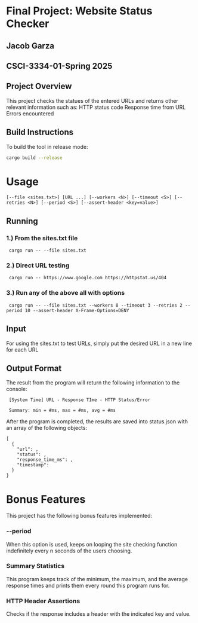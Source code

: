 # Final Project: Website Status Checker

## Jacob Garza
## CSCI-3334-01-Spring 2025

## Project Overview
This project checks the statues of the entered URLs and returns other relevant information such as:
HTTP status code
Response time from URL
Errors encountered

## Build Instructions

To build the tool in release mode:

```bash
cargo build --release
```

# Usage
```
[--file <sites.txt>] [URL ...] [--workers <N>] [--timeout <S>] [--retries <N>] [--period <S>] [--assert-header <key=value>]
```

## Running

### 1.) From the sites.txt file
```
 cargo run -- --file sites.txt
```
### 2.) Direct URL testing
```
 cargo run -- https://www.google.com https://httpstat.us/404
```
### 3.) Run any of the above all with options
```
 cargo run -- --file sites.txt --workers 8 --timeout 3 --retries 2 --period 10 --assert-header X-Frame-Options=DENY
```

## Input
For using the sites.txt to test URLs, simply put the desired URL in a new line for each URL

## Output Format
The result from the program will return the following information to the console:

```
 [System Time] URL - Response TIme - HTTP Status/Error 

 Summary: min = #ms, max = #ms, avg = #ms
```

After the program is completed, the results are saved into status.json with an array of the following objects:

```
[
  {
    "url": ,
    "status": ,
    "response_time_ms": ,
    "timestamp":
  }
}
```

# Bonus Features
This project has the following bonus features implemented:

### --period <sec>
When this option is used, keeps on looping the site checking function indefinitely every n seconds of the users choosing.

### Summary Statistics
This program keeps track of the minimum, the maximum, and the average response times and prints them every round this program runs for.

### HTTP Header Assertions
Checks if the response includes a header with the indicated key and value.